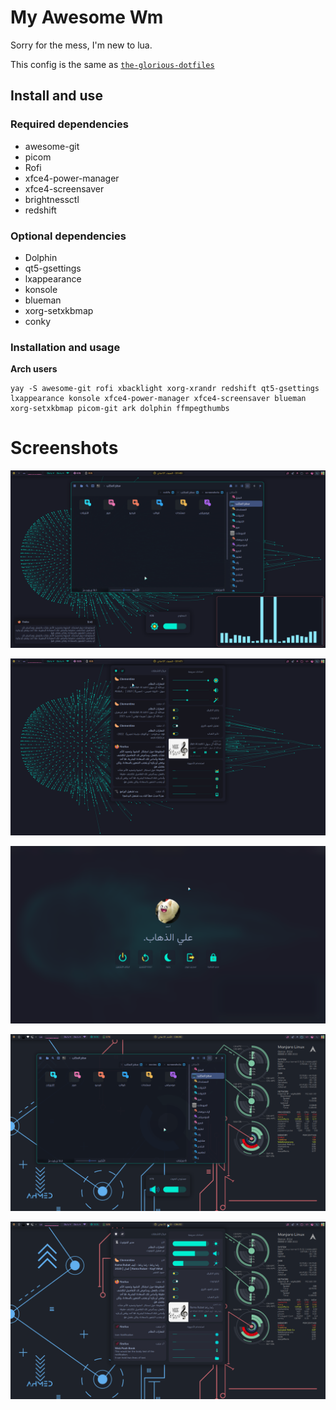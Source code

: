# My Awesome Wm

Sorry for the mess, I'm new to lua.

This config is the same as [`the-glorious-dotfiles`](https://github.com/manilarome/the-glorious-dotfiles)

## Install and use

### Required dependencies

- awesome-git
- picom
- Rofi
- xfce4-power-manager
- xfce4-screensaver
- brightnessctl
- redshift

### Optional dependencies

- Dolphin
- qt5-gsettings
- lxappearance
- konsole
- blueman
- xorg-setxkbmap
- conky

### Installation and usage

<b>Arch users</b>

    yay -S awesome-git rofi xbacklight xorg-xrandr redshift qt5-gsettings lxappearance konsole xfce4-power-manager xfce4-screensaver blueman xorg-setxkbmap picom-git ark dolphin ffmpegthumbs

# Screenshots

<p align='center'>
	<img alt='screenshot 1' src='https://github.com/AhmedSaadi0/MyAwesomeConfig/blob/master/screenshots/1.png'/>
</p>
<p align='center'>
	<img alt='screenshot 2' src='https://github.com/AhmedSaadi0/MyAwesomeConfig/blob/master/screenshots/2.png'/>
</p>
<p align='center'>
	<img alt='screenshot 3' src='https://github.com/AhmedSaadi0/MyAwesomeConfig/blob/master/screenshots/3.png'/>
</p>
<p align='center'>
	<img alt='screenshot 4' src='https://github.com/AhmedSaadi0/MyAwesomeConfig/blob/master/screenshots/4.png'/>
</p>
<p align='center'>
	<img alt='screenshot 5' src='https://github.com/AhmedSaadi0/MyAwesomeConfig/blob/master/screenshots/5.png'/>
</p>
